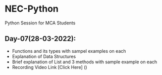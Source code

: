 # NEC-Python
Python Session for MCA Students

## Day-07(28-03-2022):
  - Functions and its types with sampel examples on each
  - Explanation of Data Structures
  - Brief explanation of List and 3 methods with sample example on each
  - Recording Video Link [Click Here] ()
